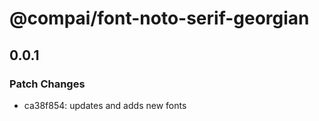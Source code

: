 # @compai/font-noto-serif-georgian

## 0.0.1
### Patch Changes

- ca38f854: updates and adds new fonts
